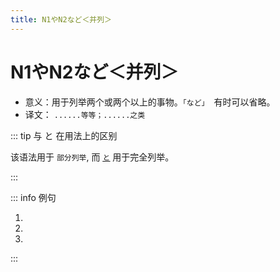 ```yaml
---
title: N1やN2など＜并列＞
---
```


# N1やN2など＜并列＞

- 意义：用于列举两个或两个以上的事物。`「など」`　有时可以省略。
- 译文： `......等等；......之类`

::: tip 与 と 在用法上的区别

该语法用于 `部分列举`, 而 <u>[`と`](../auxiliary/to.md)</u> 用于完全列举。

:::

::: info 例句

1. <grammer-content sentence="[活動/かつどう]は、ニュースリターの[発行/はっこう]**や**[研究発表会/けんきゅうはっぴょうかい]・[交流/こうりゅう]パーティーの[開催/かいさい]**など**です。" trans='活动有新闻发布和举办研究发表会交流派对等等。' />
2. <grammer-content sentence="[料理/りょうり]は[餃子/ギョーザ]**や**お[寿司/すし]**など**です。" trans='料理有饺子寿司这些。' />
3. <grammer-content sentence="[午後/ごご]の[授業/じゅぎょう]は[会話/かいわ]**や**[読解/どっかい]**など**です。" trans='下午的课程有会话和阅读理解之类。' />

:::
